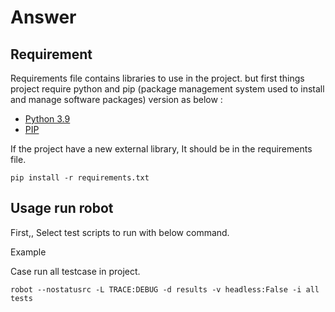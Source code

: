# Answer 


## Requirement

Requirements file contains libraries to use in the project. but first things project require python and pip 
(package management system used to install and manage software packages) version as below :

  - [Python 3.9](https://www.python.org/downloads/release/)
  - [PIP](https://pypi.org/project/pip/)

If the project have a new external library, It should be in the requirements file.

```shell
pip install -r requirements.txt
```
  
## Usage run robot

First,, Select test scripts to run with below command.

Example

Case run all testcase in project.
```shell
robot --nostatusrc -L TRACE:DEBUG -d results -v headless:False -i all tests
```